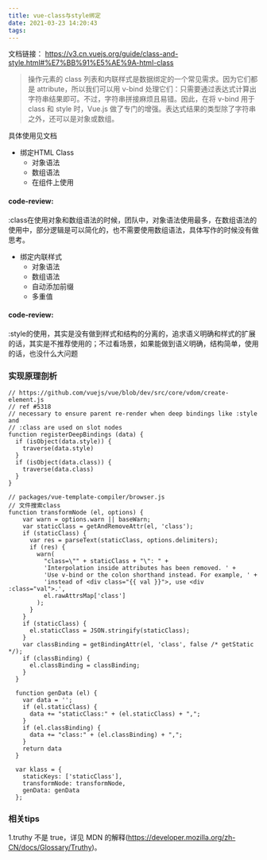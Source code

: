 ```yaml
---
title: vue-class与style绑定
date: 2021-03-23 14:20:43
tags:
---
```

文档链接：
https://v3.cn.vuejs.org/guide/class-and-style.html#%E7%BB%91%E5%AE%9A-html-class
> 操作元素的 class 列表和内联样式是数据绑定的一个常见需求。因为它们都是 attribute，所以我们可以用 v-bind 处理它们：只需要通过表达式计算出字符串结果即可。不过，字符串拼接麻烦且易错。因此，在将 v-bind 用于 class 和 style 时，Vue.js 做了专门的增强。表达式结果的类型除了字符串之外，还可以是对象或数组。

具体使用见文档

- 绑定HTML Class
  - 对象语法
  - 数组语法
  - 在组件上使用

#### code-review:
:class在使用对象和数组语法的时候，团队中，对象语法使用最多，在数组语法的使用中，部分逻辑是可以简化的，也不需要使用数组语法，具体写作的时候没有做思考。

- 绑定内联样式
  - 对象语法
  - 数组语法
  - 自动添加前缀
  - 多重值
#### code-review:
:style的使用，其实是没有做到样式和结构的分离的，追求语义明确和样式的扩展的话，其实是不推荐使用的；不过看场景，如果能做到语义明确，结构简单，使用的话，也没什么大问题

### 实现原理剖析

```
// https://github.com/vuejs/vue/blob/dev/src/core/vdom/create-element.js
// ref #5318
// necessary to ensure parent re-render when deep bindings like :style and
// :class are used on slot nodes
function registerDeepBindings (data) {
  if (isObject(data.style)) {
    traverse(data.style)
  }
  if (isObject(data.class)) {
    traverse(data.class)
  }
}
```
```
// packages/vue-template-compiler/browser.js
// 文件搜索class
function transformNode (el, options) {
    var warn = options.warn || baseWarn;
    var staticClass = getAndRemoveAttr(el, 'class');
    if (staticClass) {
      var res = parseText(staticClass, options.delimiters);
      if (res) {
        warn(
          "class=\"" + staticClass + "\": " +
          'Interpolation inside attributes has been removed. ' +
          'Use v-bind or the colon shorthand instead. For example, ' +
          'instead of <div class="{{ val }}">, use <div :class="val">.',
          el.rawAttrsMap['class']
        );
      }
    }
    if (staticClass) {
      el.staticClass = JSON.stringify(staticClass);
    }
    var classBinding = getBindingAttr(el, 'class', false /* getStatic */);
    if (classBinding) {
      el.classBinding = classBinding;
    }
  }

  function genData (el) {
    var data = '';
    if (el.staticClass) {
      data += "staticClass:" + (el.staticClass) + ",";
    }
    if (el.classBinding) {
      data += "class:" + (el.classBinding) + ",";
    }
    return data
  }

  var klass = {
    staticKeys: ['staticClass'],
    transformNode: transformNode,
    genData: genData
  };
```

### 相关tips
1.truthy 不是 true，详见 MDN 的解释(https://developer.mozilla.org/zh-CN/docs/Glossary/Truthy)。